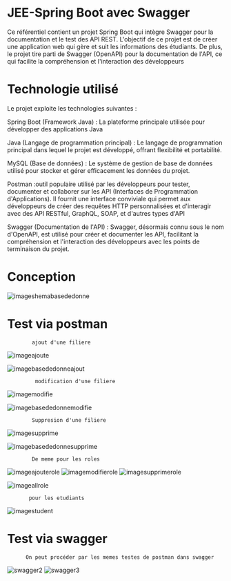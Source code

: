 # JEE-Spring Boot avec Swagger
Ce référentiel contient un projet Spring Boot qui intègre Swagger pour la documentation et le test des API REST. 
L'objectif de ce projet  est de créer une application web qui gère et suit les informations des étudiants. 
De plus, le projet tire parti de Swagger (OpenAPI) pour la documentation de l'API, ce qui facilite la compréhension et 
l'interaction des développeurs 

# Technologie utilisé
Le projet exploite les technologies suivantes :

Spring Boot (Framework Java) :  La plateforme principale utilisée pour développer des applications Java

Java (Langage de programmation principal) : Le langage de programmation principal dans lequel le projet est développé, offrant flexibilité et portabilité.

MySQL (Base de données) : Le système de gestion de base de données utilisé pour stocker et gérer efficacement les données du projet.

Postman :outil populaire utilisé par les développeurs pour tester, documenter et collaborer sur les API (Interfaces de Programmation d'Applications).
Il fournit une interface conviviale qui permet aux développeurs de créer des requêtes HTTP personnalisées et d'interagir avec des API RESTful, 
GraphQL, SOAP, et d'autres types d'API

Swagger (Documentation de l'API) : Swagger, désormais connu sous le nom d'OpenAPI, est utilisé pour créer et documenter les API, facilitant la compréhension
et l'interaction des développeurs avec les points de terminaison du projet.



# Conception
  
![imageshemabasededonne](https://github.com/Oussama-Errahimi20032/JEE-Spring/assets/147452642/a03d932d-f9c7-425a-824b-1bf56f9b0d0c)

# Test via postman
          
            ajout d'une filiere

![imageajoute](https://github.com/Oussama-Errahimi20032/JEE-Spring/assets/147452642/84079043-e82a-4f05-b832-2da539e4ac84)

![imagebasededonneajout](https://github.com/Oussama-Errahimi20032/JEE-Spring/assets/147452642/8ab663e1-8eae-4cdd-b2bc-0706d58bd430)

             modification d'une filiere

![imagemodifie](https://github.com/Oussama-Errahimi20032/JEE-Spring/assets/147452642/c87379d6-43e8-4603-87bc-aba86803306d)

![imagebasededonnemodifie](https://github.com/Oussama-Errahimi20032/JEE-Spring/assets/147452642/8c14a7a4-a4b0-4cab-acf8-1c13ec0ce82a)

            Suppresion d'une filiere

![imagesupprime](https://github.com/Oussama-Errahimi20032/JEE-Spring/assets/147452642/be0532e7-b1d7-41e6-840e-a70f445d20fa)

![imagebasededonnesupprime](https://github.com/Oussama-Errahimi20032/JEE-Spring/assets/147452642/4438263a-2081-488f-8f44-4ad678d606fa)

            De meme pour les roles 

  ![imageajouterole](https://github.com/Oussama-Errahimi20032/JEE-Spring/assets/147452642/cd3e0b18-c4a7-4ba2-bda2-02b99b872243)
  ![imagemodifierole](https://github.com/Oussama-Errahimi20032/JEE-Spring/assets/147452642/96cdda16-0880-468f-aa9b-065b119e26a9)
![imagesupprimerole](https://github.com/Oussama-Errahimi20032/JEE-Spring/assets/147452642/e4f43b07-3b12-42d6-a587-c8ee97540780)

![imageallrole](https://github.com/Oussama-Errahimi20032/JEE-Spring/assets/147452642/8ee83e64-3137-4e36-874f-49d8dc33f2c1)


           pour les etudiants
           
  ![imagestudent](https://github.com/Oussama-Errahimi20032/JEE-Spring/assets/147452642/339f9f5f-48f6-4cee-a53c-9e48d6cd03c9)

  # Test via swagger
          On peut procéder par les memes testes de postman dans swagger
 
![swagger2](https://github.com/Oussama-Errahimi20032/JEE-Spring/assets/147452642/209016df-c12b-459d-b976-82e2b059c583)
![swagger3](https://github.com/Oussama-Errahimi20032/JEE-Spring/assets/147452642/5584b465-da6c-485b-ab32-091069c844b0)
